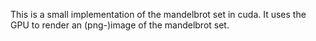 This is a small implementation of the mandelbrot set in cuda. 
It uses the GPU to render an (png-)image of the mandelbrot set.
